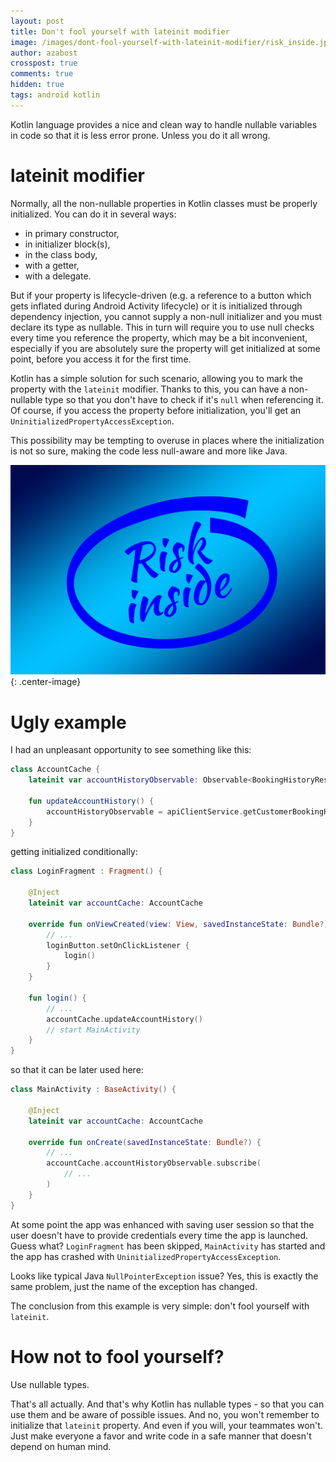 ```yaml
---
layout: post
title: Don't fool yourself with lateinit modifier
image: /images/dont-fool-yourself-with-lateinit-modifier/risk_inside.jpg
author: azabost
crosspost: true
comments: true
hidden: true
tags: android kotlin
---
```


Kotlin language provides a nice and clean way to handle nullable variables in code so that it is less error prone. Unless you do it all wrong.

# lateinit modifier #

Normally, all the non-nullable properties in Kotlin classes must be properly initialized. You can do it in several ways:

* in primary constructor,
* in initializer block(s),
* in the class body,
* with a getter,
* with a delegate.

But if your property is lifecycle-driven (e.g. a reference to a button which gets inflated during Android Activity lifecycle) or it is initialized through dependency injection, you cannot supply a non-null initializer and you must declare its type as nullable. This in turn will require you to use null checks every time you reference the property, which may be a bit inconvenient, especially if you are absolutely sure the property will get initialized at some point, before you access it for the first time.

Kotlin has a simple solution for such scenario, allowing you to mark the property with the `lateinit` modifier. Thanks to this, you can have a non-nullable type so that you don't have to check if it's `null` when referencing it. Of course, if you access the property before initialization, you'll get an `UninitializedPropertyAccessException`.

This possibility may be tempting to overuse in places where the initialization is not so sure, making the code less null-aware and more like Java.

![Risk inside](/images/dont-fool-yourself-with-lateinit-modifier/risk_inside.jpg){: .center-image}

# Ugly example #

I had an unpleasant opportunity to see something like this:

``` kotlin
class AccountCache {
    lateinit var accountHistoryObservable: Observable<BookingHistoryResponse>

    fun updateAccountHistory() {
        accountHistoryObservable = apiClientService.getCustomerBookingHistory().cache()
    }
}
```

getting initialized conditionally:

``` kotlin
class LoginFragment : Fragment() {

    @Inject
    lateinit var accountCache: AccountCache

    override fun onViewCreated(view: View, savedInstanceState: Bundle?) {
        // ...
        loginButton.setOnClickListener {
            login()
        }
    }

    fun login() {
        // ...
        accountCache.updateAccountHistory()
        // start MainActivity
    }
}
```

so that it can be later used here:

``` kotlin
class MainActivity : BaseActivity() {

    @Inject
    lateinit var accountCache: AccountCache

    override fun onCreate(savedInstanceState: Bundle?) {
        // ...
        accountCache.accountHistoryObservable.subscribe(
            // ...
        )
    }
}
```

At some point the app was enhanced with saving user session so that the user doesn't have to provide credentials every time the app is launched. Guess what? `LoginFragment` has been skipped, `MainActivity` has started and the app has crashed with `UninitializedPropertyAccessException`.

Looks like typical Java `NullPointerException` issue? Yes, this is exactly the same problem, just the name of the exception has changed.

The conclusion from this example is very simple: don't fool yourself with `lateinit`.

# How not to fool yourself? #

Use nullable types.

That's all actually. And that's why Kotlin has nullable types - so that you can use them and be aware of possible issues. And no, you won't remember to initialize that `lateinit` property. And even if you will, your teammates won't. Just make everyone a favor and write code in a safe manner that doesn't depend on human mind.
